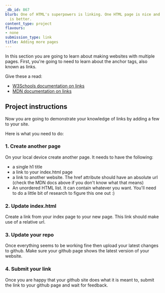 ```yaml
---
_db_id: 867
blurb: One of HTML's superpowers is linking. One HTML page is nice and all, but more
  is better.
content_type: project
flavours:
- none
submission_type: link
title: Adding more pages
---
```


In this section you are going to learn about making websites with multiple pages. First, you're going to need to learn about the anchor tags, also known as links.

Give these a read:

- [W3Schools documentation on links](https://www.w3schools.com/html/html_links.asp)
- [MDN documentation on links](https://developer.mozilla.org/en-US/docs/Learn/HTML/Introduction_to_HTML/Creating_hyperlinks)

## Project instructions 

Now you are going to demonstrate your knowledge of links by adding a few to your site.

Here is what you need to do:

### 1. Create another page

On your local device create another page. It needs to have the following:

- a single h1 title 
- a link to your index.html page
- a link to another website. The href attribute should have an absolute url (check the MDN docs above if you don't know what that means)
- An unordered HTML list. It can contain whatever you want. You'll need to do a little bit of research to figure this one out :) 

### 2. Update index.html

Create a link from your index page to your new page. This link should make use of a relative url.

### 3. Update your repo 

Once everything seems to be working fine then upload your latest changes to github. Make sure your github page shows the latest version of your website.

### 4. Submit your link

Once you are happy that your github site does what it is meant to, submit the link to your github page and wait for feedback.

